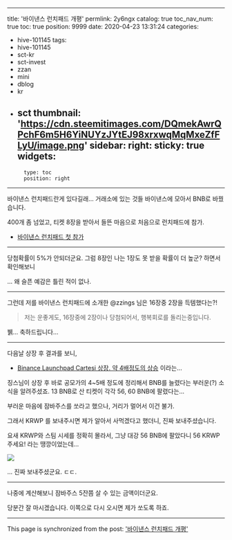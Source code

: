 
---
title: '바이낸스 런치패드 개평'
permlink: 2y6ngx
catalog: true
toc_nav_num: true
toc: true
position: 9999
date: 2020-04-23 13:31:24
categories:
- hive-101145
tags:
- hive-101145
- sct-kr
- sct-invest
- zzan
- mini
- dblog
- kr
- sct
thumbnail: 'https://cdn.steemitimages.com/DQmekAwrQPchF6m5H6YiNUYzJYtEJ98xrxwqMqMxeZfFLyU/image.png'
sidebar:
    right:
        sticky: true
widgets:
    -
        type: toc
        position: right
---


바이낸스 런치패드란게 있다길래... 거래소에 있는 것들 바이낸스에 모아서 BNB로 바꿨습니다. 

400개 좀 넘었고, 티켓 8장을 받아서 들뜬 마음으로 처음으로 런치패드에 참가. 

* [바이낸스 런치패드 첫 참가](https://steemit.com/hive-101145/@deer3/46xapt) 

---

당첨확률이 5%가 안되더군요. 그럼 8장인 나는 1장도 못 받을 확률이 더 높군? 하면서 확인해보니

... 왜 슬픈 예감은 틀린 적이 없나.

---

그런데 저를 바이낸스 런치패드에 소개한 @zzings 님은 16장중 2장을 득템했다는?!

> 저는 운좋게도, 16장중에 2장이나 당첨되어서, 행복회로를 돌리는중입니다.

뷁... 축하드립니다...

---

다음날 상장 후 결과를 보니, 

* [Binance Launchpad Cartesi 상장. 약 4배정도의 상승](https://steemit.com/hive-101145/@zzings/binance-launchpad-cartesi-4) 이라는...

징스님이 상장 후 바로 공모가의 4~5배 정도에 정리해서 BNB를 늘렸다는 부러운(?) 소식을 알려주셨죠. 13 BNB로 산 티켓이 각각 56, 60 BNB에 팔렸다는...

부러운 마음에 잠바주스를 쏘라고 했으나, 거리가 멀어서 이건 불가.

그래서 KRWP 를 보내주시면 제가 알아서 사먹겠다고 했더니, 진짜 보내주셨습니다. 

요새 KRWP와 스팀 시세를 정확히 몰라서, 그냥 대강 56 BNB에 팔았다니 56 KRWP 주세요! 라는 땡깡이었는데...

![](https://cdn.steemitimages.com/DQmekAwrQPchF6m5H6YiNUYzJYtEJ98xrxwqMqMxeZfFLyU/image.png)

... 진짜 보내주셨군요. ㄷㄷ.

---

나중에 계산해보니 잠바주스 5잔쯤 살 수 있는 금액이더군요. 

당분간 잘 마시겠습니다. 이쪽으로 다시 오시면 제가 쏘도록 하죠.

- - -

This page is synchronized from the post: ['바이낸스 런치패드 개평'](https://steemit.com/@glory7/2y6ngx)
